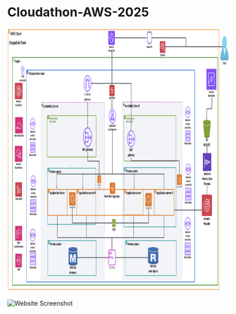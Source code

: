 # Cloudathon-AWS-2025

<img src="CougarLab%20Team%20Architecture.png" alt="CougarLab Team Architecture" width="1100" height="600"/>


![Website Screenshot](assets/Website.png)


